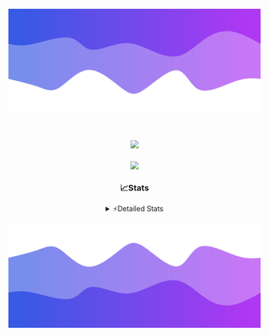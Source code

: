![Header](./header.png)
<div align="center">

<h1 align="center">
  <a href="https://git.io/typing-svg">
    <img src="https://readme-typing-svg.herokuapp.com/?lines=Hello,+There!+%F0%9F%91%8B;This+is+chicho.;Owner+on+Ocean;&center=true&size=25">
  </a>
</h1>
  
<p align="center">
  <img src="https://lanyard.cnrad.dev/api/852683595378196480" />
</p>

### 📈Stats
<details>
    <summary> ⚡Detailed Stats</summary>
    <br/>

<!--START_SECTION:waka-->
![Code Time](http://img.shields.io/badge/Code%20Time-628%20hrs%2048%20mins-blue)

![Profile Views](http://img.shields.io/badge/Profile%20Views-3-blue)

**🐱 My GitHub Data** 

> 📦 58.4 kB Used in GitHub's Storage 
 > 
> 🏆 6 Contributions in the Year 2024
 > 
> 🚫 Not Opted to Hire
 > 
> 📜 15 Public Repositories 
 > 
> 🔑 5 Private Repositories 
 > 
**I'm a Night 🦉** 

```text
🌞 Morning                21 commits          █░░░░░░░░░░░░░░░░░░░░░░░░   05.77 % 
🌆 Daytime                41 commits          ███░░░░░░░░░░░░░░░░░░░░░░   11.26 % 
🌃 Evening                156 commits         ███████████░░░░░░░░░░░░░░   42.86 % 
🌙 Night                  146 commits         ██████████░░░░░░░░░░░░░░░   40.11 % 
```
📅 **I'm Most Productive on Tuesday** 

```text
Monday                   19 commits          █░░░░░░░░░░░░░░░░░░░░░░░░   05.22 % 
Tuesday                  100 commits         ███████░░░░░░░░░░░░░░░░░░   27.47 % 
Wednesday                70 commits          █████░░░░░░░░░░░░░░░░░░░░   19.23 % 
Thursday                 49 commits          ███░░░░░░░░░░░░░░░░░░░░░░   13.46 % 
Friday                   41 commits          ███░░░░░░░░░░░░░░░░░░░░░░   11.26 % 
Saturday                 34 commits          ██░░░░░░░░░░░░░░░░░░░░░░░   09.34 % 
Sunday                   51 commits          ████░░░░░░░░░░░░░░░░░░░░░   14.01 % 
```


📊 **This Week I Spent My Time On** 

```text
🕑︎ Time Zone: America/Argentina/Buenos_Aires

💬 Programming Languages: 
JavaScript               51 mins             ███████████████░░░░░░░░░░   59.17 % 
Python                   19 mins             ██████░░░░░░░░░░░░░░░░░░░   22.50 % 
HTML                     15 mins             █████░░░░░░░░░░░░░░░░░░░░   18.33 % 

🔥 Editors: 
VS Code                  1 hr 26 mins        █████████████████████████   100.00 % 

🐱‍💻 Projects: 
Coder                    58 mins             █████████████████░░░░░░░░   67.74 % 
Unknown Project          27 mins             ████████░░░░░░░░░░░░░░░░░   32.26 % 

💻 Operating System: 
Windows                  1 hr 26 mins        █████████████████████████   100.00 % 
```

**I Mostly Code in JavaScript** 

```text
JavaScript               9 repos             ████████░░░░░░░░░░░░░░░░░   30.00 % 
HTML                     6 repos             █████░░░░░░░░░░░░░░░░░░░░   20.00 % 
CSS                      4 repos             ███░░░░░░░░░░░░░░░░░░░░░░   13.33 % 
C#                       2 repos             ██░░░░░░░░░░░░░░░░░░░░░░░   06.67 % 
Batchfile                1 repo              █░░░░░░░░░░░░░░░░░░░░░░░░   03.33 % 
```




 Last Updated on 05/02/2024 01:51:40 UTC
<!--END_SECTION:waka-->
</details>

![Footer](./footer.png)
